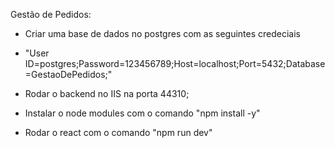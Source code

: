 Gestão de Pedidos:

- Criar uma base de dados no postgres com as seguintes credeciais
- "User ID=postgres;Password=123456789;Host=localhost;Port=5432;Database=GestaoDePedidos;"

- Rodar o backend no IIS na porta 44310;

- Instalar o node modules com o comando "npm install -y"
- Rodar o react com o comando "npm run dev"

